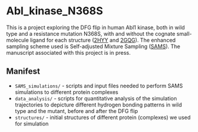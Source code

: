 # Abl_kinase_N368S

This is a project exploring the DFG flip in human Abl1 kinase, both in wild type and a resistance mutation N368S, with and without the cognate small-molecule ligand for each structure ([2HYY](https://www.rcsb.org/structure/2hyy) and [2GQG](https://www.rcsb.org/structure/2gqg)). The enhanced sampling scheme used is Self-adjusted Mixture Sampling ([SAMS](https://github.com/choderalab/sams)). The manuscript associated with this project is in press.

## Manifest

* `SAMS_simulations/` - scripts and input files needed to perform SAMS simulations to different protein complexes
* `data_analysis/` - scripts for quantitative analysis of the simulation trajectories to depicture different hydrogen bonding patterns in wild type and the mutant, before and after the DFG flip
* `structures/` - initial structures of different protein (complexes) we used for simulation
